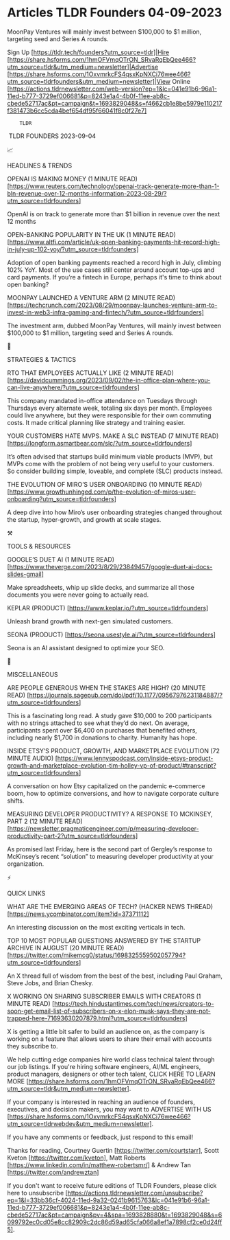 # Articles TLDR Founders 04-09-2023

MoonPay Ventures will mainly invest between $100,000 to $1 million,
targeting seed and Series A rounds.  

Sign Up [https://tldr.tech/founders?utm_source=tldr]|Hire
[https://share.hsforms.com/1hmOFVmqOTrON_SRvaRqEbQee466?utm_source=tldr&utm_medium=newsletter]|Advertise
[https://share.hsforms.com/1OxvmrkcFS4qsxKpNXCi76wee466?utm_source=tldrfounders&utm_medium=newsletter]|View
Online
[https://actions.tldrnewsletter.com/web-version?ep=1&lc=041e91b6-96a1-11ed-b777-3729ef006681&p=8243e1a4-4b0f-11ee-ab8c-cbede52717ac&pt=campaign&t=1693829048&s=f4662cb1e8be5979e110217f381473b6cc5cda4bef654df95f66041f8c0f27e7]


		TLDR 

 TLDR FOUNDERS 2023-09-04

📈 

HEADLINES & TRENDS

OPENAI IS MAKING MONEY (1 MINUTE READ)
[https://www.reuters.com/technology/openai-track-generate-more-than-1-bln-revenue-over-12-months-information-2023-08-29/?utm_source=tldrfounders]


OpenAI is on track to generate more than $1 billion in revenue over
the next 12 months 

OPEN-BANKING POPULARITY IN THE UK (1 MINUTE READ)
[https://www.altfi.com/article/uk-open-banking-payments-hit-record-high-in-july-up-102-yoy/?utm_source=tldrfounders]


Adoption of open banking payments reached a record high in July,
climbing 102% YoY. Most of the use cases still center around account
top-ups and card payments. If you’re a fintech in Europe, perhaps
it's time to think about open banking? 

MOONPAY LAUNCHED A VENTURE ARM (2 MINUTE READ)
[https://techcrunch.com/2023/08/29/moonpay-launches-venture-arm-to-invest-in-web3-infra-gaming-and-fintech/?utm_source=tldrfounders]


The investment arm, dubbed MoonPay Ventures, will mainly invest
between $100,000 to $1 million, targeting seed and Series A rounds. 

🧠 

STRATEGIES & TACTICS

RTO THAT EMPLOYEES ACTUALLY LIKE (2 MINUTE READ)
[https://davidcummings.org/2023/09/02/the-in-office-plan-where-you-can-live-anywhere/?utm_source=tldrfounders]


This company mandated in-office attendance on Tuesdays through
Thursdays every alternate week, totaling six days per month. Employees
could live anywhere, but they were responsible for their own commuting
costs. It made critical planning like strategy and training easier. 

YOUR CUSTOMERS HATE MVPS. MAKE A SLC INSTEAD (7 MINUTE READ)
[https://longform.asmartbear.com/slc/?utm_source=tldrfounders] 

It’s often advised that startups build minimum viable products
(MVP), but MVPs come with the problem of not being very useful to your
customers. So consider building simple, loveable, and complete (SLC)
products instead. 

THE EVOLUTION OF MIRO’S USER ONBOARDING (10 MINUTE READ)
[https://www.growthunhinged.com/p/the-evolution-of-miros-user-onboarding?utm_source=tldrfounders]


A deep dive into how Miro’s user onboarding strategies changed
throughout the startup, hyper-growth, and growth at scale stages. 

⚒️ 

TOOLS & RESOURCES

GOOGLE’S DUET AI (1 MINUTE READ)
[https://www.theverge.com/2023/8/29/23849457/google-duet-ai-docs-slides-gmail]


Make spreadsheets, whip up slide decks, and summarize all those
documents you were never going to actually read. 

KEPLAR (PRODUCT) [https://www.keplar.io/?utm_source=tldrfounders] 

Unleash brand growth with next-gen simulated customers. 

SEONA (PRODUCT) [https://seona.usestyle.ai/?utm_source=tldrfounders] 

Seona is an AI assistant designed to optimize your SEO. 

🎁 

MISCELLANEOUS

ARE PEOPLE GENEROUS WHEN THE STAKES ARE HIGH? (20 MINUTE READ)
[https://journals.sagepub.com/doi/pdf/10.1177/09567976231184887/?utm_source=tldrfounders]


This is a fascinating long read. A study gave $10,000 to 200
participants with no strings attached to see what they’d do next. On
average, participants spent over $6,400 on purchases that benefited
others, including nearly $1,700 in donations to charity. Humanity has
hope. 

INSIDE ETSY’S PRODUCT, GROWTH, AND MARKETPLACE EVOLUTION (72 MINUTE
AUDIO)
[https://www.lennyspodcast.com/inside-etsys-product-growth-and-marketplace-evolution-tim-holley-vp-of-product/#transcript?utm_source=tldrfounders]


A conversation on how Etsy capitalized on the pandemic e-commerce
boom, how to optimize conversions, and how to navigate corporate
culture shifts. 

MEASURING DEVELOPER PRODUCTIVITY? A RESPONSE TO MCKINSEY, PART 2 (12
MINUTE READ)
[https://newsletter.pragmaticengineer.com/p/measuring-developer-productivity-part-2?utm_source=tldrfounders]


As promised last Friday, here is the second part of Gergley’s
response to McKinsey’s recent “solution” to measuring developer
productivity at your organization. 

⚡ 

QUICK LINKS

WHAT ARE THE EMERGING AREAS OF TECH? (HACKER NEWS THREAD)
[https://news.ycombinator.com/item?id=37371112] 

An interesting discussion on the most exciting verticals in tech. 

TOP 10 MOST POPULAR QUESTIONS ANSWERED BY THE STARTUP ARCHIVE IN
AUGUST (20 MINUTE READ)
[https://twitter.com/mikemcg0/status/1698325559502057794?utm_source=tldrfounders]


An X thread full of wisdom from the best of the best, including Paul
Graham, Steve Jobs, and Brian Chesky. 

X WORKING ON SHARING SUBSCRIBER EMAILS WITH CREATORS (1 MINUTE READ)
[https://tech.hindustantimes.com/tech/news/creators-to-soon-get-email-list-of-subscribers-on-x-elon-musk-says-they-are-not-trapped-here-71693630207879.html?utm_source=tldrfounders]


X is getting a little bit safer to build an audience on, as the
company is working on a feature that allows users to share their email
with accounts they subscribe to. 

 We help cutting edge companies hire world class technical talent
through our job listings. If you're hiring software engineers, AI/ML
engineers, product managers, designers or other tech talent, CLICK
HERE TO LEARN MORE
[https://share.hsforms.com/1hmOFVmqOTrON_SRvaRqEbQee466?utm_source=tldr&utm_medium=newsletter].


If your company is interested in reaching an audience of founders,
executives, and decision makers, you may want to ADVERTISE WITH US
[https://share.hsforms.com/1OxvmrkcFS4qsxKpNXCi76wee466?utm_source=tldrwebdev&utm_medium=newsletter].


If you have any comments or feedback, just respond to this email! 

Thanks for reading, 
Courtney Guertin [https://twitter.com/courtstarr], Scott Kveton
[https://twitter.com/kveton], Matt Roberts
[https://www.linkedin.com/in/matthew-robertsmr/] & Andrew Tan
[https://twitter.com/andrewztan] 

If you don't want to receive future editions of TLDR Founders,
please click here to unsubscribe
[https://actions.tldrnewsletter.com/unsubscribe?ep=1&l=33bb36cf-4024-11ed-9a32-0241b9615763&lc=041e91b6-96a1-11ed-b777-3729ef006681&p=8243e1a4-4b0f-11ee-ab8c-cbede52717ac&pt=campaign&pv=4&spa=1693828880&t=1693829048&s=6099792ec0cd05e8cc82909c2dc86d59ad65cfa066a8ef1a7898cf2ce0d24ff5].